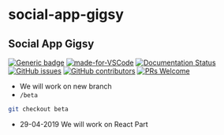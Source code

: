 # social-app-gigsy
## Social App Gigsy
[![Generic badge](https://img.shields.io/badge/ReactJS-Working-<COLOR>.svg)](https://shields.io/)
[![made-for-VSCode](https://img.shields.io/badge/Made%20for-VSCode-1f425f.svg)](https://code.visualstudio.com/)
[![Documentation Status](https://readthedocs.org/projects/ansicolortags/badge/?version=latest)](http://ansicolortags.readthedocs.io/?badge=latest)
[![GitHub issues](https://img.shields.io/github/issues/Naereen/StrapDown.js.svg)](https://github.com/elitelinuxuser/social-app-gigsy/issues)
[![GitHub contributors](https://img.shields.io/github/contributors/Naereen/StrapDown.js.svg)](https://github.com/elitelinuxuser/social-app-gigsy/graphs/contributors)
[![PRs Welcome](https://img.shields.io/badge/PRs-welcome-brightgreen.svg?style=flat-square)](http://makeapullrequest.com)

- We will work on new branch
- ```/beta```

```bash
git checkout beta
```
- 29-04-2019 We will work on React Part
 
